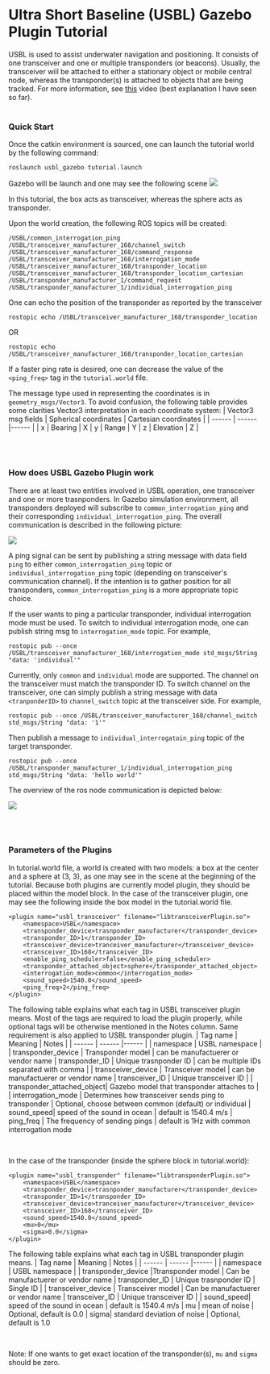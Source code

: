 # Ultra Short Baseline (USBL) Gazebo Plugin Tutorial

USBL is used to assist underwater navigation and positioning. It consists of one transceiver and one or multiple transponders (or beacons). Usually, the transceiver will be attached to either a stationary object or mobile central node, whereas the transponder(s) is attached to objects that are being tracked. For more information, see [this] video (best explanation I have seen so far).
<br>
<br>

### Quick Start
Once the catkin environment is sourced, one can launch the tutorial world by the following command:
```
roslaunch usbl_gazebo tutorial.launch
```
Gazebo will be launch and one may see the following scene
![](./images/tutorial_world.png)


In this tutorial, the box acts as transceiver, whereas the sphere acts as transponder.

Upon the world creation, the following ROS topics will be created:
```
/USBL/common_interrogation_ping
/USBL/transceiver_manufacturer_168/channel_switch
/USBL/transceiver_manufacturer_168/command_response
/USBL/transceiver_manufacturer_168/interrogation_mode
/USBL/transceiver_manufacturer_168/transponder_location
/USBL/transceiver_manufacturer_168/transponder_location_cartesian
/USBL/transponder_manufacturer_1/command_request
/USBL/transponder_manufacturer_1/individual_interrogation_ping
```

One can echo the position of the transponder as reported by the transceiver
```
rostopic echo /USBL/transceiver_manufacturer_168/transponder_location
```
OR
```
rostopic echo /USBL/transceiver_manufacturer_168/transponder_location_cartesian
```

If a faster ping rate is desired, one can decrease the value of the `<ping_freq>` tag in the `tutorial.world` file.

The message type used in representing the coordinates is in `geometry_msgs/Vector3`. To avoid confusion, the following table provides some clarities Vector3 interpretation in each coordinate system:
| Vector3 msg fields | Spherical coordinates | Cartesian coordinates |
| ------   | ------  |------ |
| x | Bearing | X
| y | Range | Y
| z | Elevation | Z |

<br>
<br>

### How does USBL Gazebo Plugin work
There are at least two entities involved in USBL operation, one transceiver and one or more trasnponders. In Gazebo simulation environment, all transponders deployed will subscribe to `common_interrogation_ping` and their corresponding `individual_interrogation_ping`. The overall communication is described in the following picture:

![](./images/interrogation_modes.png)

A ping signal can be sent by publishing a string message with data field `ping` to either `common_interrogation_ping` topic or `individual_interrogation_ping` topic (depending on transceiver's communication channel). If the intention is to gather position for all transponders, `common_interrogation_ping` is a more appropriate topic choice.

If the user wants to ping a particular transponder, individual interrogation mode must be used. To switch to individual interrogation mode, one can publish string msg to `interrogation_mode` topic. For example,

```
rostopic pub --once /USBL/transceiver_manufacturer_168/interrogation_mode std_msgs/String "data: 'individual'"
```

Currently, only `common` and `individual` mode are supported. The channel on the transceiver must match the transponder ID. To switch channel on the transceiver, one can simply publish a string message with data `<tranponderID>` to `channel_switch` topic at the transceiver side. For example,

```
rostopic pub --once /USBL/transceiver_manufacturer_168/channel_switch std_msgs/String "data: '1'"
```

Then publish a message to `individual_interrogatoin_ping` topic of the target transponder.
```
rostopic pub --once /USBL/transponder_manufacturer_1/individual_interrogation_ping std_msgs/String "data: 'hello world'"
```

The overview of the ros node communication is depicted below:

![](./images/rosgraph.png)

<br>
<br>

### Parameters of the Plugins
In tutorial.world file, a world is created with two models: a box at the center and a sphere at (3, 3), as one may see in the scene at the beginning of the tutorial. Because both plugins are currently model plugin, they should be placed within the model block. In the case of the transceiver plugin, one may see the following inside the box model in the tutorial.world file.

```
<plugin name="usbl_transceiver" filename="libtransceiverPlugin.so">
    <namespace>USBL</namespace>
    <transponder_device>trasnponder_manufacturer</transponder_device>
    <transponder_ID>1</transponder_ID>
    <transceiver_device>tranceiver_manufacturer</transceiver_device>
    <transceiver_ID>168</transceiver_ID>
    <enable_ping_scheduler>false</enable_ping_scheduler>
    <transponder_attached_object>sphere</transponder_attached_object>
    <interrogation_mode>common</interrogation_mode>
    <sound_speed>1540.0</sound_speed>
    <ping_freq>2</ping_freq>
</plugin>
```
The following table explains what each tag in USBL transceiver plugin means. Most of the tags are required to load the plugin properly, while optional tags will be otherwise mentioned in the Notes column. Same requirement is also applied to USBL transponder plugin.
| Tag name | Meaning | Notes |
| ------   | ------  |------ |
| namespace | USBL namespace |
| transponder_device | Transponder model | can be manufactuerer or vendor name
| transponder_ID | Unique trasnponder ID | can be multiple IDs separated with comma |
| transceiver_device | Transceiver model | can be manufactuerer or vendor name
| transceiver_ID | Unique transceiver ID |
| transponder_attached_object| Gazebo model that transponder attaches to |
| interrogation_mode | Determines how transceiver sends ping to transponder | Optional, choose between common (default) or individual
| sound_speed| speed of the sound in ocean | default is 1540.4 m/s
| ping_freq | The frequency of sending pings | default is 1Hz with common interrogation mode

<br>

In the case of the transponder (inside the sphere block in tutorial.world):
```
<plugin name="usbl_transponder" filename="libtransponderPlugin.so">
    <namespace>USBL</namespace>
    <transponder_device>trasnponder_manufacturer</transponder_device>
    <transponder_ID>1</transponder_ID>
    <transceiver_device>tranceiver_manufacturer</transceiver_device>
    <transceiver_ID>168</transceiver_ID>
    <sound_speed>1540.0</sound_speed>
    <mu>0</mu>
    <sigma>0.0</sigma>
</plugin>
```
The following table explains what each tag in USBL transponder plugin means.
| Tag name | Meaning | Notes |
| ------   | ------  |------ |
| namespace | USBL namespace |
| transponder_device |Ttransponder model | Can be manufactuerer or vendor name
| transponder_ID | Unique trasnponder ID | Single ID |
| transceiver_device | Transceiver model | Can be manufactuerer or vendor name
| transceiver_ID | Unique transceiver ID |
| sound_speed| speed of the sound in ocean | default is 1540.4 m/s
| mu | mean of noise  | Optional, default is 0.0
| sigma| standard deviation of noise | Optional, default is 1.0

<br>

Note: If one wants to get exact location of the transponder(s), `mu` and `sigma` should be zero.

[this]: <https://www.youtube.com/watch?v=ZYTqp2thhZA&ab_channel=Sonardyne>